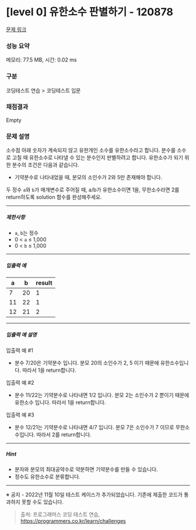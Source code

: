 # [level 0] 유한소수 판별하기 - 120878 

[문제 링크](https://school.programmers.co.kr/learn/courses/30/lessons/120878) 

### 성능 요약

메모리: 77.5 MB, 시간: 0.02 ms

### 구분

코딩테스트 연습 > 코딩테스트 입문

### 채점결과

Empty

### 문제 설명

<p>소수점 아래 숫자가 계속되지 않고 유한개인 소수를 유한소수라고 합니다. 분수를 소수로 고칠 때 유한소수로 나타낼 수 있는 분수인지 판별하려고 합니다. 유한소수가 되기 위한 분수의 조건은 다음과 같습니다.</p>

<ul>
<li>기약분수로 나타내었을 때, 분모의 소인수가 2와 5만 존재해야 합니다.</li>
</ul>

<p>두 정수 <code>a</code>와 <code>b</code>가 매개변수로 주어질 때, a/b가 유한소수이면 1을, 무한소수라면 2를 return하도록 solution 함수를 완성해주세요.</p>

<hr>

<h5>제한사항</h5>

<ul>
<li><code>a</code>, <code>b</code>는 정수</li>
<li>0 &lt; <code>a</code>&nbsp;≤&nbsp;1,000</li>
<li>0 &lt; <code>b</code>&nbsp;≤ 1,000</li>
</ul>

<hr>

<h5>입출력 예</h5>
<table class="table">
        <thead><tr>
<th>a</th>
<th>b</th>
<th>result</th>
</tr>
</thead>
        <tbody><tr>
<td>7</td>
<td>20</td>
<td>1</td>
</tr>
<tr>
<td>11</td>
<td>22</td>
<td>1</td>
</tr>
<tr>
<td>12</td>
<td>21</td>
<td>2</td>
</tr>
</tbody>
      </table>
<hr>

<h5>입출력 예 설명</h5>

<p>입출력 예 #1</p>

<ul>
<li>분수 7/20은 기약분수 입니다. 분모 20의 소인수가 2, 5 이기 때문에 유한소수입니다. 따라서 1을 return합니다.</li>
</ul>

<p>입출력 예 #2</p>

<ul>
<li>분수 11/22는 기약분수로 나타내면 1/2 입니다. 분모 2는 소인수가 2 뿐이기 때문에 유한소수 입니다. 따라서 1을 return합니다.</li>
</ul>

<p>입출력 예 #3</p>

<ul>
<li>분수 12/21는 기약분수로 나타내면 4/7 입니다. 분모 7은 소인수가 7 이므로 무한소수입니다. 따라서 2를 return합니다.</li>
</ul>

<hr>

<h5>Hint</h5>

<ul>
<li>분자와 분모의 최대공약수로 약분하면 기약분수를 만들 수 있습니다.</li>
<li>정수도 유한소수로 분류합니다.</li>
</ul>

<hr>

<p>※ 공지 - 2022년 11월 10일 테스트 케이스가 추가되었습니다. 기존에 제출한 코드가 통과하지 못할 수도 있습니다.</p>


> 출처: 프로그래머스 코딩 테스트 연습, https://programmers.co.kr/learn/challenges
